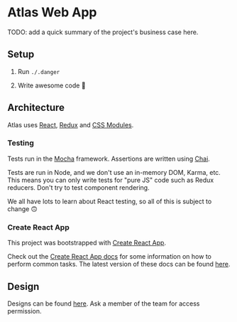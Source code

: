 # Atlas Web App

TODO: add a quick summary of the project's business case here.

## Setup

1. Run `./.danger`

2. Write awesome code :tada:

## Architecture

Atlas uses [React](https://facebook.github.io/react/), [Redux](http://redux.js.org/) and [CSS Modules](https://github.com/css-modules/css-modules).

### Testing

Tests run in the [Mocha](http://mochajs.org/) framework. Assertions are written using [Chai](http://chaijs.com/). 

Tests are run in Node, and we don't use an in-memory DOM, Karma, etc. This means you can only write tests for "pure JS" code such as Redux reducers. Don't try to test component rendering.

We all have lots to learn about React testing, so all of this is subject to change :upside_down_face:

### Create React App

This project was bootstrapped with [Create React App](https://github.com/facebookincubator/create-react-app).

Check out the [Create React App docs](https://github.com/facebookincubator/create-react-app/blob/38a1f27ec1ff5284b31ef0e9d542db9e6a884a4d/packages/react-scripts/template/README.md) for some information on how to perform common tasks. The latest version of these docs can be found [here](https://github.com/facebookincubator/create-react-app/blob/master/packages/react-scripts/template/README.md).

## Design

Designs can be found [here](https://drive.google.com/drive/u/0/folders/0B9SH2iDInI8SLUQwMUtxeVNpWnc). Ask a member of the team for access permission.
